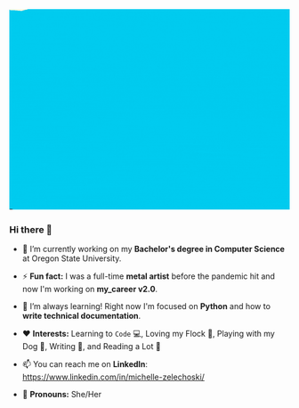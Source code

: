 <img src="https://github.com/mzrithm/mzrithm/blob/7742ebf0f83b7746998e4b58a2a49165fc2b55c0/MZHillside2.gif"/>

### Hi there 👋

- 🔭 I’m currently working on my **Bachelor's degree in Computer Science** at Oregon State University.

- ⚡ **Fun fact:** I was a full-time **metal artist** before the pandemic hit and now I'm working on **my_career v2.0**.

- 🌱 I’m always learning! Right now I'm focused on **Python** and how to **write technical documentation**.

- ❤️ **Interests:** Learning to `Code` 💻, Loving my Flock 🐓, Playing with my Dog 🐾, Writing 📝, and Reading a Lot 📘 

- 📫 You can reach me on **LinkedIn**: https://www.linkedin.com/in/michelle-zelechoski/

- 🐌 **Pronouns:** She/Her
